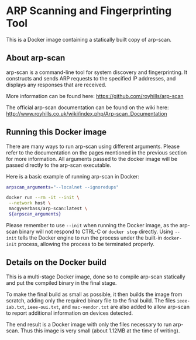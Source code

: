 # ARP Scanning and Fingerprinting Tool

This is a Docker image containing a statically built copy of arp-scan.

## About arp-scan

arp-scan is a command-line tool for system discovery and fingerprinting.  It constructs and sends ARP requests to the specified IP addresses, and displays any responses that are received.

More information can be found here: <https://github.com/royhills/arp-scan>

The official arp-scan documentation can be found on the wiki here: <http://www.royhills.co.uk/wiki/index.php/Arp-scan_Documentation>

## Running this Docker image

There are many ways to run arp-scan using different arguments.  Please refer to the documentation on the pages mentioned in the previous section for more information.  All arguments passed to the docker image will be passed directly to the arp-scan executable.

Here is a basic example of running arp-scan in Docker:

```bash
arpscan_arguments="--localnet --ignoredups"

docker run --rm -it --init \
 --network host \
 macgyverbass/arp-scan:latest \
 ${arpscan_arguments}
```

Please remember to use `--init` when running the Docker image, as the arp-scan binary will not respond to CTRL-C or `docker stop` directly.  Using `--init` tells the Docker engine to run the process under the built-in `docker-init` process, allowing the process to be terminated properly.

## Details on the Docker build

This is a multi-stage Docker image, done so to compile arp-scan statically and put the compiled binary in the final stage.

To make the final build as small as possible, it then builds the image from scratch, adding only the required binary file to the final build.  The files `ieee-iab.txt`, `ieee-oui.txt`, and `mac-vendor.txt` are also added to allow arp-scan to report additional information on devices detected.

The end result is a Docker image with only the files necessary to run arp-scan.  Thus this image is very small (about 1.12MB at the time of writing).
